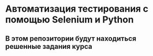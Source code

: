# Автоматизация тестирования с помощью Selenium и Python

## В этом репозитории будут находиться решенные задания курса